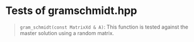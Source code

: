 # Tests of gramschmidt.hpp

> `gram_schmidt(const MatrixXd & A)`: This function is tested against the master solution using a random matrix.
